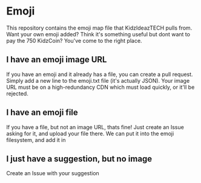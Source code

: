 # Emoji

This repository contains the emoji map file that KidzIdeazTECH pulls from. Want your own emoji added? Think it's something useful but dont want to pay the 750 KidzCoin? You've come to the right place.

## I have an emoji image URL
If you have an emoji and it already has a file, you can create a pull request. Simply add a new line to the emoji.txt file (it's actually JSON). Your image URL must be on a high-redundancy CDN which must load quickly, or it'll be rejected.

## I have an emoji file
If you have a file, but not an image URL, thats fine! Just create an Issue asking for it, and upload your file there. We can put it into the emoji filesystem, and add it in

## I just have a suggestion, but no image
Create an Issue with your suggestion
